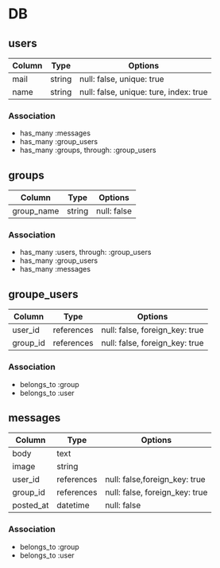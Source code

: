 
# DB

## users

|Column|Type|Options|
|------|----|-------|
|mail|string|null: false, unique: true|
|name|string|null: false, unique: ture, index: true|


### Association

- has_many :messages
- has_many :group_users
- has_many :groups, through: :group_users

## groups

|Column|Type|Options|
|------|----|-------|
|group_name|string|null: false|
### Association

- has_many :users, through: :group_users
- has_many :group_users
- has_many :messages

## groupe_users

|Column|Type|Options|
|------|----|-------|
|user_id|references|null: false, foreign_key: true|
|group_id|references|null: false, foreign_key: true|

### Association
- belongs_to :group
- belongs_to :user


## messages

|Column|Type|Options|
|------|----|-------|
|body|text||
|image|string||
|user_id|references|null: false,foreign_key: true|
|group_id|references|null: false, foreign_key: true|
|posted_at|datetime|null: false|
### Association
- belongs_to :group
- belongs_to :user

